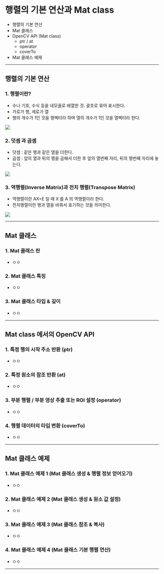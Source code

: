 # 행렬의 기본 연산과 Mat class
  - 행렬의 기본 연산
  - Mat 클래스
  - OpenCV API (Mat class)
    - ptr / at
    - operator
    - coverTo
  - Mat 클래스 예제

---

## 행렬의 기본 연산
  ### 1. 행렬이란?
  - 수나 기호, 수식 등을 네모꼴로 배열한 것. 괄호로 묶어 표시한다.
  - 가로가 행, 세로가 열
  - 행의 개수가 1인 것을 행벡터라 하며 열의 개수가 1인 것을 열벡터라 한다.

  ![](https://github.com/Lee-KyungSeok/ComputerVision-Study/blob/master/Mat/picture/matrix1.png)

  ### 2. 덧셈 과 곱셈
  - 덧셈 : 같은 행과 같은 열을 더한다.
  - 곱셈 : 앞의 열과 뒤의 행을 곱해서 더한 후 앞의 열번째 자리, 뒤의 행번째 자리에 놓는다.

  ![](https://github.com/Lee-KyungSeok/ComputerVision-Study/blob/master/Mat/picture/matrix2.png)

  ### 3. 역행렬(Inverse Matrix)과 전치 행렬(Transpose Matrix)
  - 역행렬이란 AX=E 일 때 X 를 A 의 역행렬이라 한다.
  - 전치행렬이란 행과 열을 바꿔서 표기하는 것을 의미한다.

  ![](https://github.com/Lee-KyungSeok/ComputerVision-Study/blob/master/Mat/picture/matrix3.png)

---

## Mat 클래스
  ### 1. Mat 클래스 란
  - ㅇㅇ

  ### 2. Mat 클래스 특징
  - ㅇㅇ

  ### 3. Mat 클래스 타입 & 깊이
  - ㅇㅇ

---

## Mat class 에서의 OpenCV API
  ### 1. 특정 행의 시작 주소 반환 (ptr)
  - ㅇㅇ

  ### 2. 특정 원소의 참조 반환 (at)
  - ㅇㅇ

  ### 3. 부분 행렬 / 부분 영상 추출 또는 ROI 설정 (operator)
  - ㅇㅇ

  ### 4. 행렬 데이터의 타입 변환 (coverTo)
  - ㅇㅇ

---

## Mat 클래스 예제
  ### 1. Mat 클래스 예제 1 (Mat 클래스 생성 & 행렬 정보 얻어오기)
  - ㅇㅇ

  ### 2. Mat 클래스 예제 2 (Mat 클래스 생성 & 원소 값 설정)
  - ㅇㅇ

  ### 3. Mat 클래스 예제 3 (Mat 클래스 참조 & 복사)
  - ㅇㅇ

  ### 4. Mat 클래스 예제 4 (Mat 클래스 기본 행렬 연산)
  - ㅇㅇ

---
